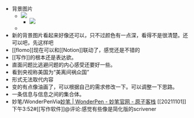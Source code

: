 - 背景图片
    - ![](https://firebasestorage.googleapis.com/v0/b/firescript-577a2.appspot.com/o/imgs%2Fapp%2Fxinyiheng%2FR5MW2s8PIU.jpeg?alt=media&token=ba7795bd-cbee-4495-bd63-5b1ec38157fd)
        - ![](https://firebasestorage.googleapis.com/v0/b/firescript-577a2.appspot.com/o/imgs%2Fapp%2Fxinyiheng%2FDflleTPpdJ.jpeg?alt=media&token=18c4e482-27a3-472c-ab5f-c648934d9dd1)
    - 
- 新的背景图片看起来好像还可以，只不过颜色有一点深，看得不是很清楚。还可以吧，先这样吧
- [[flomo]]现在可以和[[Notion]]联动了，感觉还是不错的
- [[写作]]的根本还是表达欲。
- 直面问题比逃避问题的内心感受还要好一些。
- 看到央视称美国为“美离间祸众国”
- 形式无法取代内容
- 变的有点像油画了，可以根据自己的需求修改一下。可以调整一下思路。
- 一条信息与信息之间的集合体。
- 妙笔/WonderPenVia[妙笔 | WonderPen - 妙笔官网 - 原子客栈](https://www.atominn.com/wonderpen) [[20211101]] 下午3:52#[[写作软件]]@评论:感觉有些像是简化版的scrivener

